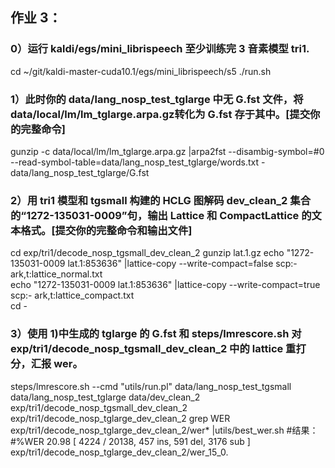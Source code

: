 ## 作业 3：

### 0）运行 kaldi/egs/mini_librispeech 至少训练完 3 音素模型 tri1.
cd ~/git/kaldi-master-cuda10.1/egs/mini_librispeech/s5
./run.sh

### 1）此时你的 data/lang_nosp_test_tglarge 中无 G.fst 文件，将 data/local/lm/lm_tglarge.arpa.gz转化为 G.fst 存于其中。[提交你的完整命令]
gunzip -c data/local/lm/lm_tglarge.arpa.gz |arpa2fst --disambig-symbol=#0 --read-symbol-table=data/lang_nosp_test_tglarge/words.txt - data/lang_nosp_test_tglarge/G.fst

### 2）用 tri1 模型和 tgsmall 构建的 HCLG 图解码 dev_clean_2 集合的“1272-135031-0009”句，输出 Lattice 和 CompactLattice 的文本格式。[提交你的完整命令和输出文件]
cd exp/tri1/decode_nosp_tgsmall_dev_clean_2
gunzip  lat.1.gz
echo "1272-135031-0009 lat.1:853636" |lattice-copy --write-compact=false scp:- ark,t:lattice_normal.txt     
echo "1272-135031-0009 lat.1:853636" |lattice-copy --write-compact=true scp:- ark,t:lattice_compact.txt       
cd -

### 3）使用 1)中生成的 tglarge 的 G.fst 和 steps/lmrescore.sh 对exp/tri1/decode_nosp_tgsmall_dev_clean_2 中的 lattice 重打分，汇报 wer。
steps/lmrescore.sh --cmd "utils/run.pl" data/lang_nosp_test_tgsmall data/lang_nosp_test_tglarge data/dev_clean_2 exp/tri1/decode_nosp_tgsmall_dev_clean_2 exp/tri1/decode_nosp_tglarge_dev_clean_2
grep WER exp/tri1/decode_nosp_tglarge_dev_clean_2/wer* |utils/best_wer.sh
#结果：
#%WER 20.98 [ 4224 / 20138, 457 ins, 591 del, 3176 sub ] exp/tri1/decode_nosp_tglarge_dev_clean_2/wer_15_0.
